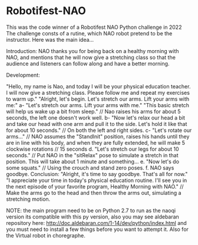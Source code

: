 # Robotifest-NAO
This was the code winner of a Robotifest NAO Python challenge in 2022
The challenge consts of a rutine, which NAO robot pretend to be the instructor.
Here was the main idea...

Introduction:
NAO thanks you for being back on a healthy morning with NAO, and mentions that he will now give a stretching class so that the audience and listeners can follow along and have a better morning.

Development:

"Hello, my name is Nao, and today I will be your physical education teacher. I will now give a stretching class. Please follow me and repeat my exercises to warm up."
"Alright, let's begin. Let's stretch our arms. Lift your arms with me:"
a- "Let's stretch our arms. Lift your arms with me."
"This basic stretch will help us wake up a bit from sleep."
// Nao raises his arms for about 5 seconds, the left one doesn't work well.
b- "Now let's relax our head a bit and take our head with one arm and pull it to the side. Let's hold it like that for about 10 seconds."
// On both the left and right sides.
c- "Let's rotate our arms..."
// NAO assumes the "StandInit" position, raises his hands until they are in line with his body, and when they are fully extended, he will make 5 clockwise rotations // 15 seconds
d. "Let's stretch our legs for about 10 seconds."
// Put NAO in the "sitRelax" pose to simulate a stretch in that position. This will take about 1 minute and something...
e. "Now let's do some squats."
// Using the crouch and stand zero poses.
f. NAO says goodbye.
Conclusion:
"Alright, it's time to say goodbye. That's all for now."
"I appreciate your time in today's physical education routine. I'll see you in the next episode of your favorite program, Healthy Morning with NAO."
// Make the arms go to the head and then throw the arms out, simulating a stretching motion.

NOTE: the main program need to be on Python 2.7 to run as the naoqi version its compatible with this py version, also you may see aldebaran repository here: 
http://doc.aldebaran.com/1-14/dev/python/index.html
and you must need to install a few things before you want to attempt it. Also for the Virtual robot in choregraphe.
